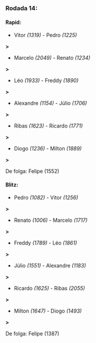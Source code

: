 ### Rodada 14:

#### Rapid:

* Vitor *(1319)*     -     Pedro *(1225)*

 **>** 
* Marcelo *(2049)*     -     Renato *(1234)*

 **>** 
* Léo *(1933)*     -     Freddy *(1890)*

 **>** 
* Alexandre *(1154)*     -     Júlio *(1706)*

 **>** 
* Ribas *(1623)*     -     Ricardo *(1771)*

 **>** 
* Diogo *(1236)*     -     Milton *(1889)*

 **>** 

De folga: Felipe (1552)

#### Blitz:

* Pedro *(1082)*     -     Vitor *(1256)*

 **>** 
* Renato *(1006)*     -     Marcelo *(1717)*

 **>** 
* Freddy *(1789)*     -     Léo *(1861)*

 **>** 
* Júlio *(1551)*     -     Alexandre *(1183)*

 **>** 
* Ricardo *(1625)*     -     Ribas *(2055)*

 **>** 
* Milton *(1647)*     -     Diogo *(1493)*

 **>** 

De folga: Felipe (1387)

